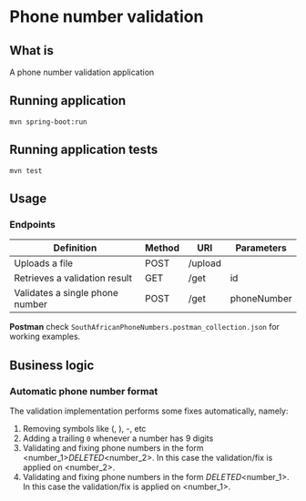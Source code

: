 # Phone number validation

## What is
A phone number validation application

## Running application
```
mvn spring-boot:run
```

## Running application tests
```
mvn test
```

## Usage

### Endpoints
| Definition | Method | URI | Parameters |
| --- | --- | --- | --- |
| Uploads a file | POST | /upload |  |
| Retrieves a validation result | GET | /get | id |
| Validates a single phone number | POST | /get | phoneNumber |

__Postman__ check `SouthAfricanPhoneNumbers.postman_collection.json` for working examples.

## Business logic

### Automatic phone number format
The validation implementation performs some fixes automatically, namely:
1. Removing symbols like (, ), -, etc
2. Adding a trailing `0` whenever a number has 9 digits
3. Validating and fixing phone numbers in the form <number_1>_DELETED_<number_2>. In this case the validation/fix is applied on <number_2>.
4. Validating and fixing phone numbers in the form _DELETED_<number_1>. In this case the validation/fix is applied on <number_1>.